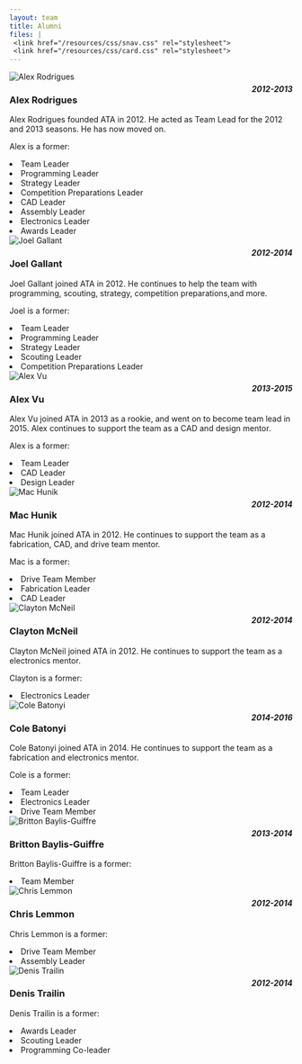 ```yaml
---
layout: team 
title: Alumni 
files: |
 <link href="/resources/css/snav.css" rel="stylesheet">
 <link href="/resources/css/card.css" rel="stylesheet">
---
```

<main role="main">
	<div class="album py-4">
		<div class="container">
			<div class="row">
				<div class="col-md-4">
					<div class="card mb-4 box-shadow">
						<img class="img-fluid" alt="Alex Rodrigues" src="/resources/img/alumni/alex-rodrigues.jpg">
						<div class="card-body">
							<h3 class="card-text" style="float:left">Alex Rodrigues</h3>
							<h4 class="card-text" style="font-style:italic; float:right; margin-top: 5px;">2012-2013</h4>
							<p class="card-text" style="clear:both">Alex Rodrigues founded ATA in 2012. He acted as Team Lead for the 2012 and 2013 seasons. He has now moved on.</p>
							<p class="card-text">Alex is a former:</p>
							<li class="card-text">Team Leader</li>
							<li class="card-text">Programming Leader</li>
							<li class="card-text">Strategy Leader</li>
							<li class="card-text">Competition Preparations Leader</li>
							<li class="card-text">CAD Leader</li>
							<li class="card-text">Assembly Leader</li>
							<li class="card-text">Electronics Leader</li>
							<li class="card-text">Awards Leader</li>
						</div>
					</div>
				</div>
				<div class="col-md-4">
					<div class="card mb-4 box-shadow">
						<img class="img-fluid" alt="Joel Gallant" src="/resources/img/alumni/joel-gallant.jpg">
						<div class="card-body">
							<h3 class="card-text" style="float:left">Joel Gallant</h3>
							<h4 class="card-text" style="font-style:italic; margin-top: 5px; float:right">2012-2014</h4>
							<p class="card-text" style="clear:both">Joel Gallant joined ATA in 2012. He continues to help the team with programming, scouting, strategy, competition preparations,and
								more.</p>
							<p class="card-text">Joel is a former:</p>
							<li class="card-text">Team Leader</li>
							<li class="card-text">Programming Leader</li>
							<li class="card-text">Strategy Leader</li>
							<li class="card-text">Scouting Leader</li>
							<li class="card-text">Competition Preparations Leader</li>
						</div>
					</div>
				</div>
				<div class="col-md-4">
					<div class="card mb-4 box-shadow">
						<img class="img-fluid" alt="Alex Vu" src="/resources/img/alumni/alex-vu.png">
						<div class="card-body">
							<h3 class="card-text" style="float:left">Alex Vu</h3>
							<h4 class="card-text" style="font-style:italic; margin-top:5px; float:right">2013-2015</h4>
							<p class="card-text" style="clear:both">Alex Vu joined ATA in 2013 as a rookie, and went on to become team lead in 2015. Alex continues to support the team
								as a CAD and design mentor.</p>
							<p class="card-text">Alex is a former:</p>
							<li class="card-text">Team Leader</li>
							<li class="card-text">CAD Leader</li>
							<li class="card-text">Design Leader</li>
						</div>
					</div>
				</div>
				<div class="col-md-4">
					<div class="card mb-4 box-shadow">
						<img class="img-fluid" alt="Mac Hunik" src="/resources/img/alumni/mac-hunik.png">
						<div class="card-body">
							<h3 class="card-text" style="float:left">Mac Hunik</h3>
							<h4 class="card-text" style="font-style:italic; margin-top:5px; float:right">2012-2014</h4>
							<p class="card-text" style="clear:both">Mac Hunik joined ATA in 2012. He continues to support the team as a fabrication, CAD, and drive team mentor.</p>
							<p class="card-text">Mac is a former:</p>
							<li class="card-text">Drive Team Member</li>
							<li class="card-text">Fabrication Leader</li>
							<li class="card-text">CAD Leader</li>
						</div>
					</div>
				</div>
				<div class="col-md-4">
					<div class="card mb-4 box-shadow">
						<img class="img-fluid" alt="Clayton McNeil" src="/resources/img/alumni/clayton-mcneil.jpg">
						<div class="card-body">
							<h3 class="card-text" style="float:left">Clayton McNeil</h3>
							<h4 class="card-text" style="font-style:italic; margin-top: 5px; float:right">2012-2014</h4>
							<p class="card-text" style="clear:both">Clayton McNeil joined ATA in 2012. He continues to support the team as a electronics mentor.</p>
							<p class="card-text">Clayton is a former:</p>
							<li class="card-text">Electronics Leader</li>
						</div>
					</div>
				</div>
				<div class="col-md-4">
					<div class="card mb-4 box-shadow">
						<img class="img-fluid" alt="Cole Batonyi" src="/resources/img/alumni/cole-batonyi.png">
						<div class="card-body">
							<h3 class="card-text" style="float:left">Cole Batonyi</h3>
							<h4 class="card-text" style="font-style:italic; margin-top: 5px; float:right">2014-2016</h4>
							<p class="card-text" style="clear:both">Cole Batonyi joined ATA in 2014. He continues to support the team as a fabrication and electronics mentor.</p>
							<p class="card-text">Cole is a former:</p>
							<li class="card-text">Team Leader</li>
							<li class="card-text">Electronics Leader</li>
							<li class="card-text">Drive Team Member</li>
						</div>
					</div>
				</div>
				<div class="col-md-4">
					<div class="card mb-4 box-shadow">
						<img class="img-fluid" alt="Britton Baylis-Guiffre" src="/resources/img/alumni/britton-baylis-giuffre.png">
						<div class="card-body">
							<h3 class="card-text" style="float:left">Britton Baylis-Guiffre</h3>
							<h4 class="card-text" style="font-style:italic; margin-top: 5px; float:right">2013-2014</h4>
							<p class="card-text" style="clear:both">Britton Baylis-Guiffre is a former:</p>
							<li class="card-text">Team Member</li>
						</div>
					</div>
				</div>
				<div class="col-md-4">
					<div class="card mb-4 box-shadow">
						<img class="img-fluid" alt="Chris Lemmon" src="/resources/img/alumni/chris-lemmon.png">
						<div class="card-body">
							<h3 class="card-text" style="float:left">Chris Lemmon</h3>
							<h4 class="card-text" style="font-style:italic; margin-top: 5px; float:right">2012-2014</h4>
							<p class="card-text" style="clear:both">Chris Lemmon is a former:</p>
							<li class="card-text">Drive Team Member</li>
							<li class="card-text">Assembly Leader</li>
						</div>
					</div>
				</div>
				<div class="col-md-4">
					<div class="card mb-4 box-shadow">
						<img class="img-fluid" alt="Denis Trailin" src="/resources/img/alumni/denis-trailin.jpg">
						<div class="card-body">
							<h3 class="card-text" style="float:left">Denis Trailin</h3>
							<h4 class="card-text" style="font-style:italic; margin-top: 5px; float:right">2012-2014</h4>
							<p class="card-text" style="clear:both">Denis Trailin is a former:</p>
							<li class="card-text">Awards Leader</li>
							<li class="card-text">Scouting Leader</li>
							<li class="card-text">Programming Co-leader</li>
						</div>
					</div>
				</div>
			</div>
		</div>
	</div>
</main>